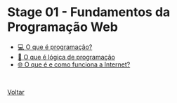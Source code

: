 # Stage 01 - Fundamentos da Programação Web

- [💻 O que é programação?](./o-que-e-programacao.md)
- [🧠 O que é lógica de programação](./o-que-e-logica-de-programacao.md)
- [🌐 O que é e como funciona a Internet?](./internet-definicao-e-funcionamento.md)

<br>

<a href="../../README.md">Voltar</a>
